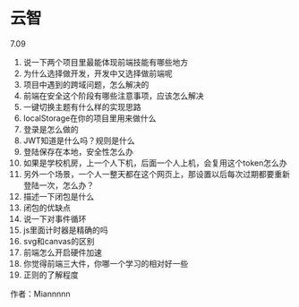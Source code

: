 # 云智

7.09

1. 说一下两个项目里最能体现前端技能有哪些地方
2. 为什么选择做开发，开发中又选择做前端呢
3. 项目中遇到的跨域问题，怎么解决的
4. 前端在安全这个阶段有哪些注意事项，应该怎么解决
5. 一键切换主题有什么样的实现思路
6. localStorage在你的项目里用来做什么
7. 登录是怎么做的
8. JWT知道是什么吗？规则是什么
9. 登陆保存在本地，安全性怎么办
10. 如果是学校机房，上一个人下机，后面一个人上机，会复用这个token怎么办
11. 另外一个场景，一个人一整天都在这个网页上，那设置以后每次过期都要重新登陆一次，怎么办？
12. 描述一下闭包是什么
13. 闭包的优缺点
14. 说一下对事件循环
15. js里面计时器是精确的吗
16. svg和canvas的区别
17. 前端怎么开启硬件加速
18. 你觉得前端三大件，你哪一个学习的相对好一些
19. 正则的了解程度

作者：Miannnnn
